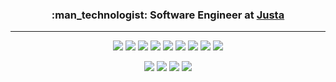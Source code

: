 <h3 align=center>
  :man_technologist: Software Engineer at <a href="https://www.justa.com.vc">Justa</a>
</h3>

----------------------

<p align=center>
  <img src="https://img.shields.io/badge/-TypeScript-007ACC?style=flat-square&logo=typescript&logoColor=white">
  <img src="https://img.shields.io/badge/-Angular-DD0031?style=flat-square&logo=angular&logoColor=white">
  <img src="https://img.shields.io/badge/-React-61DAFB?style=flat-square&logo=react&logoColor=black">
  <img src="https://img.shields.io/badge/-Next.js-000000?style=flat-square&logo=next.js&logoColor=white">
  <img src="https://img.shields.io/badge/-RxJS-B7178C?style=flat-square&logo=reactivex&logoColor=white">
  <img src="https://img.shields.io/badge/-Jest-C21325?style=flat-square&logo=jest&logoColor=white">
  <img src="https://img.shields.io/badge/-Testing%20Library-E33332?style=flat-square&logo=testing-library&logoColor=white">
  <img src="https://img.shields.io/badge/-Styled%20Components-DB7093?style=flat-square&logo=styled-components&logoColor=white">
  <img src="https://img.shields.io/badge/-Tailwind-38B2AC?style=flat-square&logo=tailwind-css&logoColor=white">
</p>

<p align=center>
  <img src="https://img.shields.io/badge/-Java-007396?style=flat-square&logo=java&logoColor=white">
  <img src="https://img.shields.io/badge/-NestJs-E0234E?style=flat-square&logo=nestjs&logoColor=white">
  <img src="https://img.shields.io/badge/-Kotlin-0095D5?style=flat-square&logo=kotlin&logoColor=white">
  <img src="https://img.shields.io/badge/-PostgreSQL-336791?style=flat-square&logo=postgresql&logoColor=white">
  <!-- <img src="https://img.shields.io/badge/-Firebase-FFCA28?style=flat-square&logo=kotlin&logoColor=black"> -->
  <!-- <img src="https://img.shields.io/badge/-Swagger-85EA2D?style=flat-square&logo=swagger&logoColor=black"> -->
</p>

<!-- ![Webpack Badge](https://img.shields.io/badge/-Webpack-8DD6F9?style=flat-square&logo=webpack&logoColor=black) -->
<!-- ![Storybook Badge](https://img.shields.io/badge/-Storybook-FF4785?style=flat-square&logo=storybook&logoColor=white) -->
